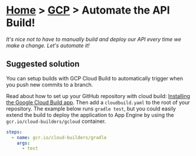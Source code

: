 [Home](../README) > [GCP](index) > Automate the API Build!
==========================================================
_It's nice not to have to manually build and deploy our API every time we make a change. Let's automate it!_

Suggested solution
------------------
You can setup builds with GCP Cloud Build to automatically trigger when you push new commits to a branch. 

Read about how to set up your GitHub repository with cloud build: [Installing the Google Cloud Build app](https://cloud.google.com/cloud-build/docs/run-builds-on-github#installing_the_google_cloud_build_app).
Then add a `cloudbuild.yaml` to the root of your repository. The example below runs `gradle test`, but you could easily extend the build to deploy the application to App Engine by using the `gcr.io/cloud-builders/gcloud` container. 

```yaml
steps:
  - name: gcr.io/cloud-builders/gradle
    args:
      - test
```